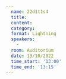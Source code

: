 ```yaml
---
  name: 22d1t1s4
  title: 
  content:
  category: 
  format: Lightning
  speakers:
    - 
  room: Auditorium
  date: 13/10/2022
  time_start: '13:00'
  time_end: '13:15'
---
```


